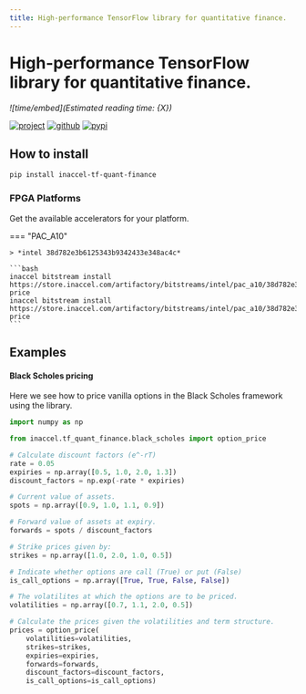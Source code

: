 ```yaml
---
title: High-performance TensorFlow library for quantitative finance.
---
```


# High-performance TensorFlow library for quantitative finance.

*![time/embed](Estimated reading time: {X})*

[![project](https://img.shields.io/static/v1?logo=TensorFlow&color=ff6f00&label=Project&message=TensorFlow&style=for-the-badge)](https://tensorflow.org)
[![github](https://img.shields.io/static/v1?logo=GitHub&color=181717&label=GitHub&message=Code&style=for-the-badge)](https://github.com/inaccel/tf-quant-finance)
[![pypi](https://img.shields.io/static/v1?logo=PyPI&color=3775a9&label=PyPI&message=Package&style=for-the-badge)](https://pypi.org/project/inaccel-tf-quant-finance)

## How to install

```bash
pip install inaccel-tf-quant-finance
```

### FPGA Platforms

Get the available accelerators for your platform.

=== "PAC_A10"

	> *intel 38d782e3b6125343b9342433e348ac4c*

	```bash
	inaccel bitstream install https://store.inaccel.com/artifactory/bitstreams/intel/pac_a10/38d782e3b6125343b9342433e348ac4c/com/inaccel/quantitativeFinance/blackScholes/1.0/1binary-price
	inaccel bitstream install https://store.inaccel.com/artifactory/bitstreams/intel/pac_a10/38d782e3b6125343b9342433e348ac4c/com/inaccel/quantitativeFinance/blackScholes/1.0/1option-price
	```

## Examples

#### Black Scholes pricing

Here we see how to price vanilla options in the Black Scholes framework using
the library.

```python
import numpy as np

from inaccel.tf_quant_finance.black_scholes import option_price

# Calculate discount factors (e^-rT)
rate = 0.05
expiries = np.array([0.5, 1.0, 2.0, 1.3])
discount_factors = np.exp(-rate * expiries)

# Current value of assets.
spots = np.array([0.9, 1.0, 1.1, 0.9])

# Forward value of assets at expiry.
forwards = spots / discount_factors

# Strike prices given by:
strikes = np.array([1.0, 2.0, 1.0, 0.5])

# Indicate whether options are call (True) or put (False)
is_call_options = np.array([True, True, False, False])

# The volatilites at which the options are to be priced.
volatilities = np.array([0.7, 1.1, 2.0, 0.5])

# Calculate the prices given the volatilities and term structure.
prices = option_price(
	volatilities=volatilities,
	strikes=strikes,
	expiries=expiries,
	forwards=forwards,
	discount_factors=discount_factors,
	is_call_options=is_call_options)
```
